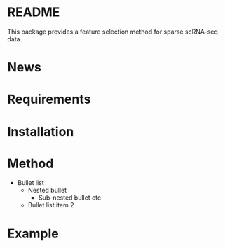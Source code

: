 # README
This package provides a feature selection method for sparse scRNA-seq data.
# News

# Requirements

# Installation

# Method
* Bullet list
  * Nested bullet
    * Sub-nested bullet etc
  * Bullet list item 2
# Example
